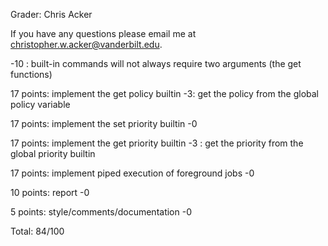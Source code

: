Grader: Chris Acker

If you have any questions please email me at christopher.w.acker@vanderbilt.edu.

-10 : built-in commands will not always require two arguments (the get functions)

17 points: implement the get policy builtin
	-3: get the policy from the global policy variable
 
17 points: implement the set priority builtin
	-0
 
17 points: implement the get priority builtin
	-3 : get the priority from the global priority builtin
 
17 points: implement piped execution of foreground jobs
	-0
 
10 points: report
	-0
 
5 points:  style/comments/documentation
	-0
 
Total: 84/100

